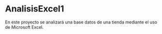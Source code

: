 # AnalisisExcel1
En este proyecto se analizará una base datos de una tienda mediante el uso de Microsoft Excel.
